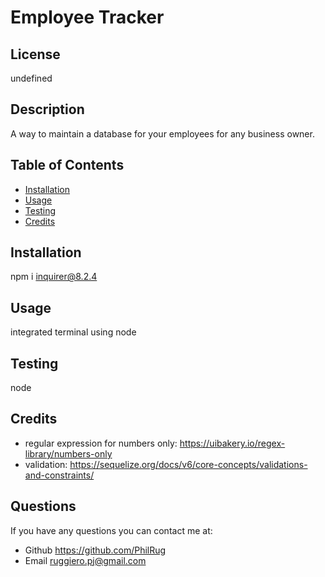 # Employee Tracker
## License

undefined
## Description
A way to maintain a database for your employees for any business owner.
    
## Table of Contents
    
- [Installation](#installation)
- [Usage](#usage)
- [Testing](#test)
- [Credits](#credits)
    
## Installation
npm i inquirer@8.2.4
    
## Usage
integrated terminal using node
    
## Testing
node

## Credits
- regular expression for numbers only: https://uibakery.io/regex-library/numbers-only
- validation: https://sequelize.org/docs/v6/core-concepts/validations-and-constraints/
## Questions
If you have any questions you can contact me at:
- Github https://github.com/PhilRug
- Email ruggiero.pj@gmail.com
